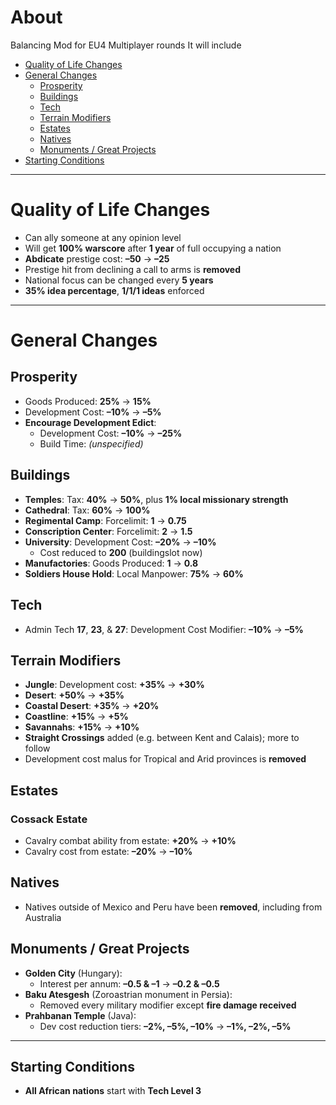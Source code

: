 # About 

Balancing Mod for EU4 Multiplayer rounds
It will include

- [Quality of Life Changes](#quality-of-life-changes)
- [General Changes](#general-changes)
  - [Prosperity](#prosperity)
  - [Buildings](#buildings)
  - [Tech](#tech)
  - [Terrain Modifiers](#terrain-modifiers)
  - [Estates](#estates)
  - [Natives](#natives)
  - [Monuments / Great Projects](#monuments--great-projects)
- [Starting Conditions](#starting-conditions)

---

# Quality of Life Changes

- Can ally someone at any opinion level  
- Will get **100% warscore** after **1 year** of full occupying a nation  
- **Abdicate** prestige cost: **–50** → **–25**  
- Prestige hit from declining a call to arms is **removed**  
- National focus can be changed every **5 years**  
- **35% idea percentage**, **1/1/1 ideas** enforced  

---

# General Changes

## Prosperity
- Goods Produced: **25%** → **15%**  
- Development Cost: **–10%** → **–5%**  
- **Encourage Development Edict**:  
  - Development Cost: **–10%** → **–25%**  
  - Build Time: *(unspecified)*  

## Buildings
- **Temples**: Tax: **40%** → **50%**, plus **1% local missionary strength**  
- **Cathedral**: Tax: **60%** → **100%**  
- **Regimental Camp**: Forcelimit: **1** → **0.75**  
- **Conscription Center**: Forcelimit: **2** → **1.5**  
- **University**: Development Cost: **–20%** → **–10%**  
  - Cost reduced to **200** (buildingslot now)  
- **Manufactories**: Goods Produced: **1** → **0.8**  
- **Soldiers House Hold**: Local Manpower: **75%** → **60%**  

## Tech
- Admin Tech **17**, **23**, & **27**: Development Cost Modifier: **–10%** → **–5%**  

## Terrain Modifiers
- **Jungle**: Development cost: **+35%** → **+30%**  
- **Desert**: **+50%** → **+35%**  
- **Coastal Desert**: **+35%** → **+20%**  
- **Coastline**: **+15%** → **+5%**  
- **Savannahs**: **+15%** → **+10%**  
- **Straight Crossings** added (e.g. between Kent and Calais); more to follow  
- Development cost malus for Tropical and Arid provinces is **removed**  

## Estates
### Cossack Estate
- Cavalry combat ability from estate: **+20%** → **+10%**  
- Cavalry cost from estate: **–20%** → **–10%**  

## Natives
- Natives outside of Mexico and Peru have been **removed**, including from Australia  

## Monuments / Great Projects
- **Golden City** (Hungary):  
  - Interest per annum: **–0.5 & –1** → **–0.2 & –0.5**  
- **Baku Atesgesh** (Zoroastrian monument in Persia):  
  - Removed every military modifier except **fire damage received**  
- **Prahbanan Temple** (Java):  
  - Dev cost reduction tiers: **–2%, –5%, –10%** → **–1%, –2%, –5%**  

---

## Starting Conditions
- **All African nations** start with **Tech Level 3**

